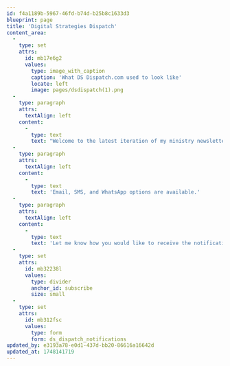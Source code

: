 ```yaml
---
id: f4a1189b-5967-46fd-b74d-b25b8c1633d3
blueprint: page
title: 'Digital Strategies Dispatch'
content_area:
  -
    type: set
    attrs:
      id: mb17e6g2
      values:
        type: image_with_caption
        caption: 'What DS Dispatch.com used to look like'
        locate: left
        image: pages/dsdispatch(1).png
  -
    type: paragraph
    attrs:
      textAlign: left
    content:
      -
        type: text
        text: "Welcome to the latest iteration of my ministry newsletter. Formerly housed at dsdispatch.com, I've brought it back within Kotyk.com so I didn't have to worry about maintaining a second site. As you may notice, I've also simplified things. I'm still automating some of the cool numbers but honestly, most people just asked for a simple newsletter so I'll be making it easier on myself to send that, and easier for you to receive it in the place you want the notification. Due to security and privacy concerns, I won't send you more than a link back to a private page."
  -
    type: paragraph
    attrs:
      textAlign: left
    content:
      -
        type: text
        text: 'Email, SMS, and WhatsApp options are available.'
  -
    type: paragraph
    attrs:
      textAlign: left
    content:
      -
        type: text
        text: 'Let me know how you would like to receive the notifications below. Also, subscribe to be notified of upcoming livestreams.'
  -
    type: set
    attrs:
      id: mb32238l
      values:
        type: divider
        anchor_id: subscribe
        size: small
  -
    type: set
    attrs:
      id: mb312fsc
      values:
        type: form
        form: ds_dispatch_notifications
updated_by: e3193a78-e0d1-437d-bb20-86616a16642d
updated_at: 1748141719
---
```

